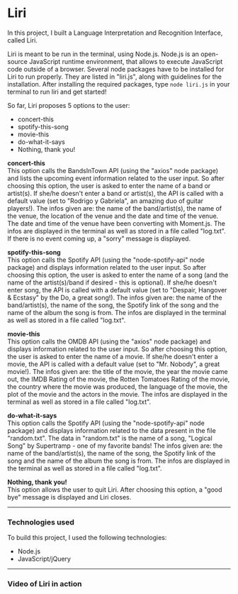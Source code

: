 # Liri 

In this project, I built a Language Interpretation and Recognition Interface, called Liri.

Liri is meant to be run in the terminal, using Node.js. Node.js is an open-source JavaScript runtime environment, that allows to execute JavaScript code outside of a browser. Several node packages have to be installed for Liri to run properly. They are listed in "liri.js", along with guidelines for the installation.
After installing the required packages, type `node liri.js` in your terminal to run liri and get started!

So far, Liri proposes 5 options to the user:
- concert-this
- spotify-this-song
- movie-this
- do-what-it-says
- Nothing, thank you!

**concert-this**<br>
This option calls the BandsInTown API (using the "axios" node package) and lists the upcoming event information related to the user input. So after choosing this option, the user is asked to enter the name of a band or artist(s). If she/he doesn't enter a band or artist(s), the API is called with a default value (set to "Rodrigo y Gabriela", an amazing duo of guitar players!).
The infos given are: the name of the band/artist(s), the name of the venue, the location of the venue and the date and time of the venue. The date and time of the venue have been converting with Moment.js.
The infos are displayed in the terminal as well as stored in a file called "log.txt".
If there is no event coming up, a "sorry" message is displayed.

**spotify-this-song**<br>
This option calls the Spotify API (using the "node-spotify-api" node package) and displays information related to the user input. So after choosing this option, the user is asked to enter the name of a song (and the name of the artist(s)/band if desired - this is optional). If she/he doesn't enter song, the API is called with a default value (set to "Despair, Hangover & Ecstasy" by the Do, a great song!).
The infos given are: the name of the band/artist(s), the name of the song, the Spotify link of the song and the name of the album the song is from.
The infos are displayed in the terminal as well as stored in a file called "log.txt".

**movie-this**<br>
This option calls the OMDB API (using the "axios" node package) and displays information related to the user input. So after choosing this option, the user is asked to enter the name of a movie. If she/he doesn't enter a movie, the API is called with a default value (set to "Mr. Nobody", a great movie!).
The infos given are: the title of the movie, the year the movie came out, the IMDB Rating of the movie, the Rotten Tomatoes Rating of the movie, the country where the movie was produced, the language of the movie, the plot of the movie and the actors in the movie.
The infos are displayed in the terminal as well as stored in a file called "log.txt".

**do-what-it-says**<br>
This option calls the Spotify API (using the "node-spotify-api" node package) and displays information related to the data present in the file "random.txt". The data in "random.txt" is the name of a song, "Logical Song" by Supertramp - one of my favorite bands!
The infos given are: the name of the band/artist(s), the name of the song, the Spotify link of the song and the name of the album the song is from.
The infos are displayed in the terminal as well as stored in a file called "log.txt".

**Nothing, thank you!**<br>
This option allows the user to quit Liri. After choosing this option, a "good bye" message is displayed and Liri closes.

---

### Technologies used

To build this project, I used the following technologies:

- Node.js
- JavaScript/jQuery

---

### Video of Liri in action











